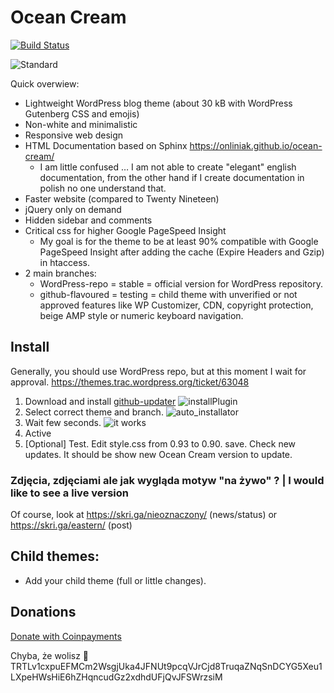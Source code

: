 # Ocean Cream
[![Build Status](https://travis-ci.org/onliniak/ocean-cream.svg?branch=master)](https://travis-ci.org/onliniak/ocean-cream)

![Standard](https://raw.githubusercontent.com/onliniak/ocean-cream/WordPress-repo/screenshot.png "Standard")

Quick overwiew:

- Lightweight WordPress blog theme (about 30 kB with WordPress Gutenberg CSS and emojis)
- Non-white and minimalistic
- Responsive web design
- HTML Documentation based on Sphinx <https://onliniak.github.io/ocean-cream/>
  - I am little confused … I am not able to create "elegant" english documentation, from the other hand if I create documentation in polish no one understand that. 
- Faster website (compared to Twenty Nineteen)
- jQuery only on demand
- Hidden sidebar and comments
- Critical css for higher Google PageSpeed Insight
    - My goal is for the theme to be at least 90% compatible with Google PageSpeed Insight after adding the cache (Expire Headers and Gzip) in htaccess.
 - 2 main branches:
    - WordPress-repo = stable = official version for WordPress repository.
    - github-flavoured = testing = child theme with unverified or not approved features like WP Customizer, CDN, copyright protection, beige AMP style or numeric keyboard navigation.

## Install

Generally, you should use WordPress repo, but at this moment I wait for approval. https://themes.trac.wordpress.org/ticket/63048

1. Download and install [github-updater](https://github.com/afragen/github-updater/archive/develop.zip)
![installPlugin](https://i.imgur.com/Y1bSB48.png)
2. Select correct theme and branch.
![auto_installator](https://i.imgur.com/RxjBl0P.png)
2. Wait few seconds.
![it works](https://i.imgur.com/NKDltpK.png)
3. Active
4. [Optional] Test. Edit style.css from 0.93 to 0.90. save. Check new updates. It should be show new Ocean Cream version to update.

### Zdjęcia, zdjęciami ale jak wygląda motyw "na żywo" ? | I would like to see a live version

Of course, look at https://skri.ga/nieoznaczony/ (news/status)
or https://skri.ga/eastern/ (post)

## Child themes:
+ Add your child theme (full or little changes).

## Donations

[Donate with Coinpayments](https://onliniak.github.io/ocean-cream/donation.htm) 

Chyba, że wolisz :turtle: TRTLv1cxpuEFMCm2WsgjUka4JFNUt9pcqVJrCjd8TruqaZNqSnDCYG5Xeu1LXpeHWsHiE6hZHqncudGz2xdhdUFjQvJFSWrzsiM 
